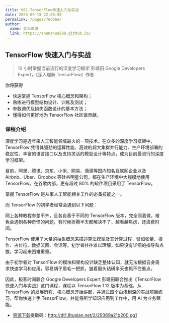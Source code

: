 ```yaml
---
title: 061-TensorFlow快速入门与实战
date: 2023-09-15 22:30:55
permalink: /pages/7edb6e/
author:
  name: 北鸟南游
  link: https://shenshuai89.github.io/
---
```


## TensorFlow 快速入门与实战

> 10 小时掌握当前流行的深度学习框架
> 彭靖田 Google Developers Expert，《深入理解 TensorFlow》作者

你将获得

- 快速掌握 TensorFlow 核心概念和架构；
- 熟练进行模型结构设计、训练及测试；
- 参数调优及损失函数设计的基本方法；
- 懂得如何更好地为 TensorFlow 社区做贡献。

### 课程介绍

深度学习是近年来人工智能领域最火的一项技术。在众多的深度学习框架中，TensorFlow 凭借其强劲的运算性能、高效的超大集群并行能力、生产环境部署的稳定性、丰富的语言接口以及支持灵活的模型设计等特点，成为目前最流行的深度学习框架。

目前，阿里、腾讯、京东、小米、网易、滴滴等国内知名互联网企业以及 Airbnb、Uber、Dropbox 等硅谷明星公司，都在生产环境中大规模地使用 TensorFlow。在谷歌内部，更有超过 80% 的软件项目采用了 TensorFlow。

掌握 TensorFlow 是从事人工智能相关工作的必备技能之一。

而 TensorFlow 的初学者经常会遇到以下问题：

网上各种教程参差不齐，且各自基于不同的 TensorFlow 版本，完全照着做，难免会遇到各种奇怪的问题，有时候折腾半天都解决不了，越看越焦虑，还浪费时间。

TensorFlow 使用了大量的抽象概念来描述算法模型及其计算过程，譬如张量、操作、占位符、数据流图、会话等。初学者往往难以理解，如果没有详细的指导和点拨，学习起来困难重重。

由于初学者对 TensorFlow 的模块和架构设计缺乏整体认知，就无法根据自身需求快速学习和应用，容易胡子眉毛一把抓，皱着眉头钻研半天也抓不住重点。

因此，极客时间联合 Google Developers Expert 彭靖田联合推出《TensorFlow 快速入门与实战》这门课程，课程以 TensorFlow 1.12 版本为基础，从 TensorFlow 的发展历程、核心概念开始讲起，并通过四个由浅到深的实战项目练习，帮你快速上手 TensorFlow，并能将所学知识应用到工作中，用 AI 为业务赋能。

- [资源下载](https://www.aliyundrive.com/s/VM2ZoYzr9S8)提取码：http://dt1.8tupian.net/2/29369a21b200.pg1
